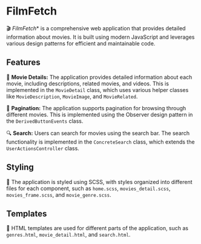 # FilmFetch

🎬 *FilmFetch** is a comprehensive web application that provides detailed information about movies. It is built using modern JavaScript and leverages various design patterns for efficient and maintainable code.

## Features

📝 **Movie Details:** The application provides detailed information about each movie, including descriptions, related movies, and videos. This is implemented in the `MovieDetail` class, which uses various helper classes like `MovieDescription`, `MovieImage`, and `MovieRelated`.

🔄 **Pagination:** The application supports pagination for browsing through different movies. This is implemented using the Observer design pattern in the `DerivedButtonEvents` class.

🔍 **Search:** Users can search for movies using the search bar. The search functionality is implemented in the `ConcreteSearch` class, which extends the `UserActionsController` class.

## Styling

🎨 The application is styled using SCSS, with styles organized into different files for each component, such as `home.scss`, `movies_detail.scss`, `movies_frame.scss`, and `movie_genre.scss`.

## Templates

📄 HTML templates are used for different parts of the application, such as `genres.html`, `movie_detail.html`, and `search.html`.
